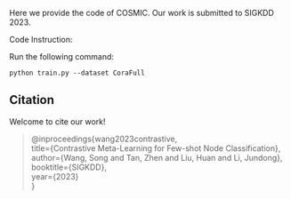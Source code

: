 Here we provide the code of COSMIC. Our work is submitted to SIGKDD 2023. 



Code Instruction:

Run the following command:

```
python train.py --dataset CoraFull
```

## Citation
Welcome to cite our work! </br>

> @inproceedings{wang2023contrastive,  
  title={Contrastive Meta-Learning for Few-shot Node Classification},  
  author={Wang, Song and Tan, Zhen and Liu, Huan and Li, Jundong},  
  booktitle={SIGKDD},  
  year={2023}  
}

